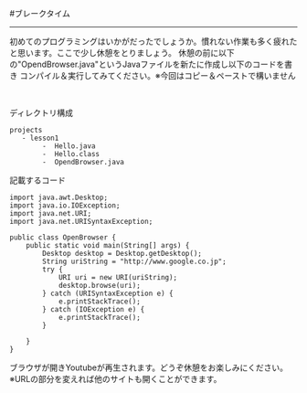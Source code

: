 #ブレークタイム
* * * * *

初めてのプログラミングはいかがだったでしょうか。慣れない作業も多く疲れたと思います。ここで少し休憩をとりましょう。
休憩の前に以下の"OpendBrowser.java"というJavaファイルを新たに作成し以下のコードを書き
コンパイル＆実行してみてください。※今回はコピー＆ペーストで構いません

<br>

ディレクトリ構成

```
projects
   - lesson1
        -  Hello.java
        -  Hello.class
        -  OpendBrowser.java
```

記載するコード

```
import java.awt.Desktop;
import java.io.IOException;
import java.net.URI;
import java.net.URISyntaxException;

public class OpenBrowser {
	public static void main(String[] args) {
		Desktop desktop = Desktop.getDesktop();
		String uriString = "http://www.google.co.jp";
		try {
			URI uri = new URI(uriString);
			desktop.browse(uri);
		} catch (URISyntaxException e) {
			e.printStackTrace();
		} catch (IOException e) {
			e.printStackTrace();
		}

	}
}
```

ブラウザが開きYoutubeが再生されます。どうぞ休憩をお楽しみにください。
<br>
※URLの部分を変えれば他のサイトも開くことができます。